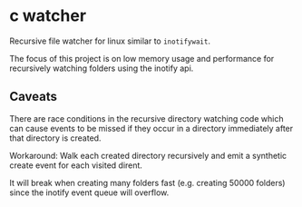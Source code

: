 # c watcher

Recursive file watcher for linux similar to `inotifywait`.

The focus of this project is on low memory usage and performance for recursively watching folders using the inotify api.

## Caveats

There are race conditions in the recursive directory watching code which can cause events to be missed if they occur in a directory immediately after that directory is created.

Workaround: Walk each created directory recursively and emit a synthetic create event for each visited dirent.

It will break when creating many folders fast (e.g. creating 50000 folders) since the inotify event queue will overflow.
